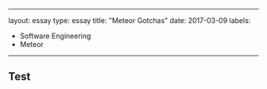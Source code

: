 
---
layout: essay
type: essay
title: "Meteor Gotchas"
date: 2017-03-09
labels:
  - Software Engineering
  - Meteor
---

## Test
